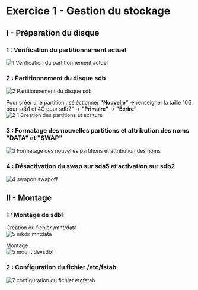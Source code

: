 # Exercice 1 - Gestion du stockage  

## I - Préparation du disque  

### 1 : Vérification du partitionnement actuel  
![1 Verification du partitionnement actuel](https://github.com/user-attachments/assets/46a55fd3-3066-4513-998e-8607f5006a9b)

### 2 : Partitionnement du disque sdb  
![2 Partitionnement du disque sdb](https://github.com/user-attachments/assets/5a05b84e-5d65-4d1b-b886-f5ed2e8177e9)

Pour créer une partition : séléctionner **"Nouvelle"** -> renseigner la taille "6G pour sdb1 et 4G pour sdb2" -> **"Primaire"** -> **"Écrire"**  
![2 1 Creation des partitions et ecriture](https://github.com/user-attachments/assets/13b82615-71db-418a-a915-6420ab1473b2)

### 3 : Formatage des nouvelles partitions et attribution des noms "DATA" et "SWAP"
![3 Formatage des nouvelles partitions et attribution des noms](https://github.com/user-attachments/assets/f545910b-c988-455b-b708-cb42bf2bf5aa)

### 4 : Désactivation du swap sur sda5 et activation sur sdb2  
![4 swapon swapoff](https://github.com/user-attachments/assets/62924773-d370-4ac6-b64e-9200191eeb3d)  

## II - Montage 

### 1 : Montage de sdb1
Création du fichier /mnt/data    
![5 mkdir mntdata](https://github.com/user-attachments/assets/5ed47f9f-f19d-4281-ac26-e0e1f22bdcac)  

Montage  
![5 mount devsdb1](https://github.com/user-attachments/assets/a2b8bb19-4afb-448f-a9c1-9cf06d67b285)

### 2 : Configuration du fichier /etc/fstab  
![7 configuration du fichier etcfstab](https://github.com/user-attachments/assets/b1d11584-0d87-452c-86bc-5a434c503a2e)
